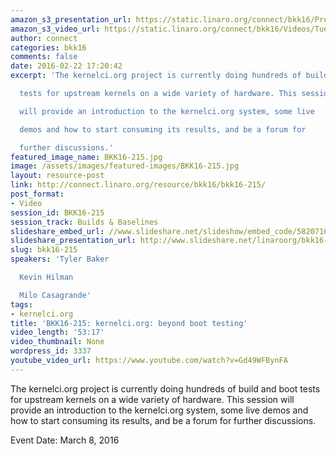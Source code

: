 ```yaml
---
amazon_s3_presentation_url: https://static.linaro.org/connect/bkk16/Presentations/Tuesday/BKK16-215.pdf
amazon_s3_video_url: https://static.linaro.org/connect/bkk16/Videos/Tuesday/BKK16-215%20kernelci%20dot%20org.mp4
author: connect
categories: bkk16
comments: false
date: 2016-02-22 17:20:42
excerpt: 'The kernelci.org project is currently doing hundreds of build and boot

  tests for upstream kernels on a wide variety of hardware. This session

  will provide an introduction to the kernelci.org system, some live

  demos and how to start consuming its results, and be a forum for

  further discussions.'
featured_image_name: BKK16-215.jpg
image: /assets/images/featured-images/BKK16-215.jpg
layout: resource-post
link: http://connect.linaro.org/resource/bkk16/bkk16-215/
post_format:
- Video
session_id: BKK16-215
session_track: Builds & Baselines
slideshare_embed_url: //www.slideshare.net/slideshow/embed_code/58207166
slideshare_presentation_url: http://www.slideshare.net/linaroorg/bkk16-215-kernelciorg-beyond-boot-testing
slug: bkk16-215
speakers: 'Tyler Baker

  Kevin Hilman

  Milo Casagrande'
tags:
- kernelci.org
title: 'BKK16-215: kernelci.org: beyond boot testing'
video_length: '53:17'
video_thumbnail: None
wordpress_id: 3337
youtube_video_url: https://www.youtube.com/watch?v=Gd49WFBynFA
---
```


The kernelci.org project is currently doing hundreds of build and boot tests for upstream kernels on a wide variety of hardware. This session will provide an introduction to the kernelci.org system, some live demos and how to start consuming its results, and be a forum for further discussions.

Event Date: March 8, 2016